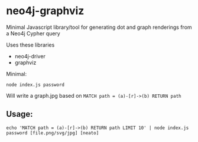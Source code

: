 # neo4j-graphviz

Minimal Javascript library/tool for generating dot and graph renderings from a Neo4j Cypher query

Uses these libraries

* neo4j-driver
* graphviz

Minimal:

`node index.js password`

Will write a graph.jpg based on `MATCH path = (a)-[r]->(b) RETURN path`

## Usage:

```
echo 'MATCH path = (a)-[r]->(b) RETURN path LIMIT 10' | node index.js password [file.png/svg/jpg] [neato]
```
